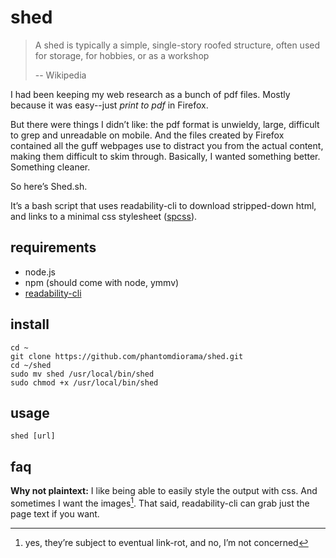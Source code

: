 # shed

> A shed is typically a simple, single-story roofed structure, often used
> for storage, for hobbies, or as a workshop
>
>  -- Wikipedia

I had been keeping my web research as a bunch of pdf files. Mostly because
it was easy--just *print to pdf* in Firefox.

But there were things I didn’t like: the pdf format is unwieldy, large,
difficult to grep and unreadable on mobile. And the files created by
Firefox contained all the guff webpages use to distract you from the
actual content, making them difficult to skim through. Basically, I wanted
something better. Something cleaner.

So here’s Shed.sh.

It’s a bash script that uses readability-cli to download stripped-down
html, and links to a minimal css stylesheet
([spcss](https://susam.github.io/spcss/)).

## requirements

- node.js
- npm (should come with node, ymmv)
- [readability-cli](https://gitlab.com/gardenappl/readability-cli/-/tree/main)

## install

```
cd ~
git clone https://github.com/phantomdiorama/shed.git
cd ~/shed
sudo mv shed /usr/local/bin/shed
sudo chmod +x /usr/local/bin/shed

```

## usage

```
shed [url]
```

## faq

**Why not plaintext:** I like being able to easily style the output with
css. And sometimes I want the images[^1]. That said, readability-cli can
grab just the page text if you want.


[^1]: yes, they’re subject to eventual link-rot, and no, I’m not concerned
